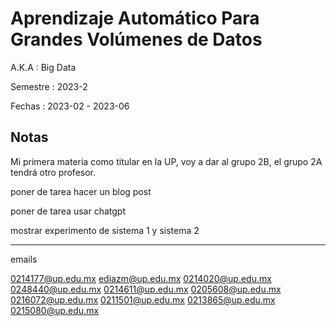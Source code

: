 Aprendizaje Automático Para Grandes Volúmenes de Datos
======================================================

A.K.A
: Big Data

Semestre
: 2023-2

Fechas
: 2023-02 - 2023-06

Notas
-----

Mi primera materia como titular en la UP, voy a dar al grupo 2B, el grupo 2A tendrá otro profesor.

poner de tarea hacer un blog post

poner de tarea usar chatgpt

mostrar experimento de sistema 1 y sistema 2

----

emails

0214177@up.edu.mx
ediazm@up.edu.mx
0214020@up.edu.mx
0248440@up.edu.mx
0214611@up.edu.mx
0205608@up.edu.mx
0216072@up.edu.mx
0211501@up.edu.mx
0213865@up.edu.mx
0215080@up.edu.mx